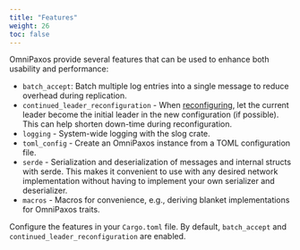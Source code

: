 ```yaml
---
title: "Features"
weight: 26
toc: false
---
```

OmniPaxos provide several features that can be used to enhance both usability and performance:

- `batch_accept`: Batch multiple log entries into a single message to reduce overhead during replication.
- `continued_leader_reconfiguration` - When [reconfiguring](../reconfiguration.md), let the current leader become the initial leader in the new configuration (if possible). This can help shorten down-time during reconfiguration.
- `logging` - System-wide logging with the slog crate.
- `toml_config` - Create an OmniPaxos instance from a TOML configuration file.
- `serde` - Serialization and deserialization of messages and internal structs with serde. This makes it convenient to use with any desired network implementation without having to implement your own serializer and deserializer.
- `macros` - Macros for convenience, e.g., deriving blanket implementations for OmniPaxos traits.

Configure the features in your `Cargo.toml` file. By default, `batch_accept` and `continued_leader_reconfiguration` are enabled. 
